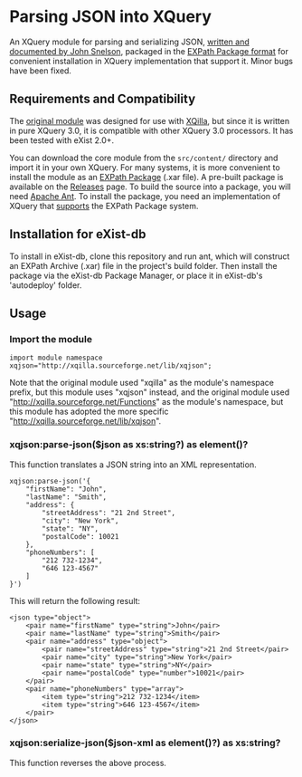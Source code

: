 # Parsing JSON into XQuery

An XQuery module for parsing and serializing JSON, 
[written and documented by John Snelson](http://john.snelson.org.uk/post/48547628468/parsing-json-into-xquery), packaged in the 
[EXPath Package format](http://www.expath.org/spec/pkg) for convenient installation in XQuery implementation that 
support it. Minor bugs have been fixed.

## Requirements and Compatibility

The [original module](http://xqilla.hg.sourceforge.net/hgweb/xqilla/xqilla/file/6458513c94c0/src/functions/XQillaModule.xq)
was designed for use with [XQilla](http://xqilla.sourceforge.net/HomePage), but since it is written in pure XQuery 3.0, 
it is compatible with other XQuery 3.0 processors.  It has been tested with eXist 2.0+.  

You can download the core module from the `src/content/` directory and import it in your own XQuery. 
For many systems, it is more convenient to install the module as an [EXPath Package](http://expath.org/modules/pkg/) (.xar file). 
A pre-built package is available on the [Releases](https://github.com/joewiz/xqjson/releases) page. 
To build the source into a package, you will need [Apache Ant](http://ant.apache.org/). 
To install the package, you need an implementation of XQuery that [supports](http://expath.org/modules/pkg/implems) the EXPath Package system.

## Installation for eXist-db

To install in eXist-db, clone this repository and run ant, which will construct an EXPath Archive (.xar) file in the 
project's build folder. Then install the package via the eXist-db Package Manager, or place it in eXist-db's 'autodeploy' folder.

## Usage

### Import the module

    import module namespace xqjson="http://xqilla.sourceforge.net/lib/xqjson";

Note that the original module used "xqilla" as the module's namespace prefix, but this module uses "xqjson" instead, 
and the original module used "http://xqilla.sourceforge.net/Functions" as the module's namespace, but this module has 
adopted the more specific "http://xqilla.sourceforge.net/lib/xqjson".

### xqjson:parse-json($json as xs:string?) as element()?

This function translates a JSON string into an XML representation.  

    xqjson:parse-json('{
        "firstName": "John",
        "lastName": "Smith",
        "address": {
            "streetAddress": "21 2nd Street",
            "city": "New York",
            "state": "NY",
            "postalCode": 10021
        },
        "phoneNumbers": [
            "212 732-1234",
            "646 123-4567"
        ]
    }')
    
This will return the following result:

    <json type="object">
        <pair name="firstName" type="string">John</pair>
        <pair name="lastName" type="string">Smith</pair>
        <pair name="address" type="object">
            <pair name="streetAddress" type="string">21 2nd Street</pair>
            <pair name="city" type="string">New York</pair>
            <pair name="state" type="string">NY</pair>
            <pair name="postalCode" type="number">10021</pair>
        </pair>
        <pair name="phoneNumbers" type="array">
            <item type="string">212 732-1234</item>
            <item type="string">646 123-4567</item>
        </pair>
    </json>

### xqjson:serialize-json($json-xml as element()?) as xs:string?

This function reverses the above process.
